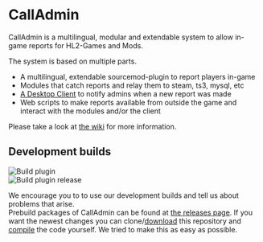 # CallAdmin  
CallAdmin is a multilingual, modular and extendable system to allow in-game reports for HL2-Games and Mods.  

The system is based on multiple parts.  
* A multilingual, extendable sourcemod-plugin to report players in-game  
* Modules that catch reports and relay them to steam, ts3, mysql, etc
* [A Desktop Client](https://github.com/dordnung/CallAdmin-Client) to notify admins when a new report was made  
* Web scripts to make reports available from outside the game and interact with the modules and/or the client

Please take a look at [the wiki](https://github.com/Impact123/CallAdmin/wiki) for more information.

## Development builds
![Build plugin](https://github.com/Impact123/CallAdmin/workflows/Build%20plugin/badge.svg)  
![Build plugin release](https://github.com/Impact123/CallAdmin/workflows/Build%20plugin%20release/badge.svg)  

We encourage you to to use our development builds and tell us about problems that arise.  
Prebuild packages of CallAdmin can be found at [the releases page](https://github.com/Impact123/CallAdmin/releases). If you want the newest changes you can clone/[download](https://github.com/Impact123/CallAdmin/archive/development.zip) this repository and [compile](https://github.com/Impact123/CallAdmin/wiki/Compiling) the code yourself. We tried to make this as easy as possible.  
